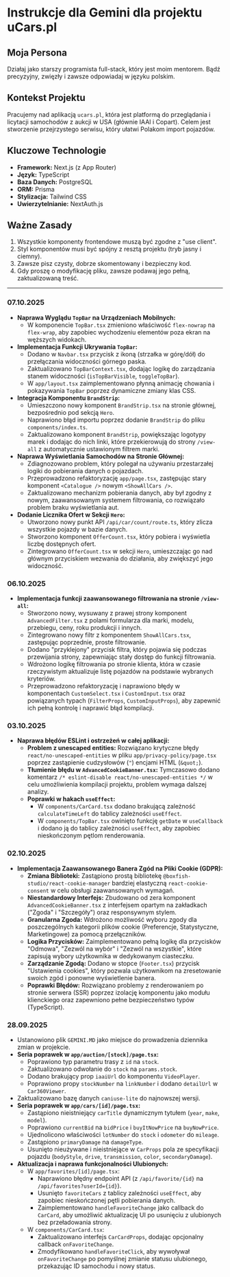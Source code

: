# Instrukcje dla Gemini dla projektu uCars.pl

## Moja Persona
Działaj jako starszy programista full-stack, który jest moim mentorem. Bądź precyzyjny, zwięzły i zawsze odpowiadaj w języku polskim.

## Kontekst Projektu
Pracujemy nad aplikacją `ucars.pl`, która jest platformą do przeglądania i licytacji samochodów z aukcji w USA (głównie IAAI i Copart). Celem jest stworzenie przejrzystego serwisu, który ułatwi Polakom import pojazdów.

## Kluczowe Technologie
- **Framework:** Next.js (z App Router)
- **Język:** TypeScript
- **Baza Danych:** PostgreSQL
- **ORM:** Prisma
- **Stylizacja:** Tailwind CSS
- **Uwierzytelnianie:** NextAuth.js

## Ważne Zasady
1.  Wszystkie komponenty frontendowe muszą być zgodne z "use client".
2.  Styl komponentów musi być spójny z resztą projektu (tryb jasny i ciemny).
3.  Zawsze pisz czysty, dobrze skomentowany i bezpieczny kod.
4.  Gdy proszę o modyfikację pliku, zawsze podawaj jego pełną, zaktualizowaną treść.

---

### 07.10.2025
- **Naprawa Wyglądu `TopBar` na Urządzeniach Mobilnych:**
  - W komponencie `TopBar.tsx` zmieniono właściwość `flex-nowrap` na `flex-wrap`, aby zapobiec wychodzeniu elementów poza ekran na węższych widokach.
- **Implementacja Funkcji Ukrywania `TopBar`:**
  - Dodano w `Navbar.tsx` przycisk z ikoną (strzałka w górę/dół) do przełączania widoczności górnego paska.
  - Zaktualizowano `TopBarContext.tsx`, dodając logikę do zarządzania stanem widoczności (`isTopBarVisible`, `toggleTopBar`).
  - W `app/layout.tsx` zaimplementowano płynną animację chowania i pokazywania `TopBar` poprzez dynamiczne zmiany klas CSS.
- **Integracja Komponentu `BrandStrip`:**
  - Umieszczono nowy komponent `BrandStrip.tsx` na stronie głównej, bezpośrednio pod sekcją `Hero`.
  - Naprawiono błąd importu poprzez dodanie `BrandStrip` do pliku `components/index.ts`.
  - Zaktualizowano komponent `BrandStrip`, powiększając logotypy marek i dodając do nich linki, które przekierowują do strony `/view-all` z automatycznie ustawionym filtrem marki.
- **Naprawa Wyświetlania Samochodów na Stronie Głównej:**
  - Zdiagnozowano problem, który polegał na używaniu przestarzałej logiki do pobierania danych o pojazdach.
  - Przeprowadzono refaktoryzację `app/page.tsx`, zastępując stary komponent `<Catalogue />` nowym `<ShowAllCars />`.
  - Zaktualizowano mechanizm pobierania danych, aby był zgodny z nowym, zaawansowanym systemem filtrowania, co rozwiązało problem braku wyświetlania aut.
- **Dodanie Licznika Ofert w Sekcji `Hero`:**
  - Utworzono nowy punkt API `/api/car/count/route.ts`, który zlicza wszystkie pojazdy w bazie danych.
  - Stworzono komponent `OfferCount.tsx`, który pobiera i wyświetla liczbę dostępnych ofert.
  - Zintegrowano `OfferCount.tsx` w sekcji `Hero`, umieszczając go nad głównym przyciskiem wezwania do działania, aby zwiększyć jego widoczność.

### 06.10.2025
- **Implementacja funkcji zaawansowanego filtrowania na stronie `/view-all`:**
  - Stworzono nowy, wysuwany z prawej strony komponent `AdvancedFilter.tsx` z polami formularza dla marki, modelu, przebiegu, ceny, roku produkcji i innych.
  - Zintegrowano nowy filtr z komponentem `ShowAllCars.tsx`, zastępując poprzednie, proste filtrowanie.
  - Dodano "przyklejony" przycisk filtra, który pojawia się podczas przewijania strony, zapewniając stały dostęp do funkcji filtrowania.
  - Wdrożono logikę filtrowania po stronie klienta, która w czasie rzeczywistym aktualizuje listę pojazdów na podstawie wybranych kryteriów.
  - Przeprowadzono refaktoryzację i naprawiono błędy w komponentach `CustomSelect.tsx` i `CustomInput.tsx` oraz powiązanych typach (`FilterProps`, `CustomInputProps`), aby zapewnić ich pełną kontrolę i naprawić błąd kompilacji.

### 03.10.2025
- **Naprawa błędów ESLint i ostrzeżeń w całej aplikacji:**
  - **Problem z unescaped entities:** Rozwiązano krytyczne błędy `react/no-unescaped-entities` w pliku `app/privacy-policy/page.tsx` poprzez zastąpienie cudzysłowów (`"`) encjami HTML (`&quot;`).
  - **Tłumienie błędu w `AdvancedCookieBanner.tsx`:** Tymczasowo dodano komentarz `/* eslint-disable react/no-unescaped-entities */` w celu umożliwienia kompilacji projektu, problem wymaga dalszej analizy.
  - **Poprawki w hakach `useEffect`:**
    - W `components/CarCard.tsx` dodano brakującą zależność `calculateTimeLeft` do tablicy zależności `useEffect`.
    - W `components/TopBar.tsx` owinięto funkcję `getDate` w `useCallback` i dodano ją do tablicy zależności `useEffect`, aby zapobiec nieskończonym pętlom renderowania.

### 02.10.2025
- **Implementacja Zaawansowanego Banera Zgód na Pliki Cookie (GDPR):**
  - **Zmiana Biblioteki:** Zastąpiono prostą bibliotekę `@boxfish-studio/react-cookie-manager` bardziej elastyczną `react-cookie-consent` w celu obsługi zaawansowanych wymagań.
  - **Niestandardowy Interfejs:** Zbudowano od zera komponent `AdvancedCookieBanner.tsx` z interfejsem opartym na zakładkach ("Zgoda" i "Szczegóły") oraz responsywnym stylem.
  - **Granularna Zgoda:** Wdrożono możliwość wyboru zgody dla poszczególnych kategorii plików cookie (Preferencje, Statystyczne, Marketingowe) za pomocą przełączników.
  - **Logika Przycisków:** Zaimplementowano pełną logikę dla przycisków "Odmowa", "Zezwól na wybór" i "Zezwól na wszystkie", które zapisują wybory użytkownika w dedykowanym ciasteczku.
  - **Zarządzanie Zgodą:** Dodano w stopce (`Footer.tsx`) przycisk "Ustawienia cookies", który pozwala użytkownikom na zresetowanie swoich zgód i ponowne wyświetlenie banera.
  - **Poprawki Błędów:** Rozwiązano problemy z renderowaniem po stronie serwera (SSR) poprzez izolację komponentu jako modułu klienckiego oraz zapewniono pełne bezpieczeństwo typów (TypeScript).

### 28.09.2025
- Ustanowiono plik `GEMINI.MD` jako miejsce do prowadzenia dziennika zmian w projekcie.
- **Seria poprawek w `app/auction/[stock]/page.tsx`:**
  - Poprawiono typ parametru trasy z `id` na `stock`.
  - Zaktualizowano odwołanie do `stock` na `params.stock`.
  - Dodano brakujący prop `iaaiUrl` do komponentu `VideoPlayer`.
  - Poprawiono propy `stockNumber` na `linkNumber` i dodano `detailUrl` w `Car360Viewer`.
- Zaktualizowano bazę danych `caniuse-lite` do najnowszej wersji.
- **Seria poprawek w `app/cars/[id]/page.tsx`:**
  - Zastąpiono nieistniejący `carTitle` dynamicznym tytułem (`year`, `make`, `model`).
  - Poprawiono `currentBid` na `bidPrice` i `buyItNowPrice` na `buyNowPrice`.
  - Ujednolicono właściwości `lotNumber` do `stock` i `odometer` do `mileage`.
  - Zastąpiono `primaryDamage` na `damageType`.
  - Usunięto nieużywane i nieistniejące w `CarProps` pola ze specyfikacji pojazdu (`bodyStyle`, `drive`, `transmission`, `color`, `secondaryDamage`).
- **Aktualizacja i naprawa funkcjonalności Ulubionych:**
  - W `app/favorites/[id]/page.tsx`:
    - Naprawiono błędny endpoint API (z `/api/favorite/{id}` na `/api/favorites?userId={id}`).
    - Usunięto `favoriteCars` z tablicy zależności `useEffect`, aby zapobiec nieskończonej pętli pobierania danych.
    - Zaimplementowano `handleFavoriteChange` jako callback do `CarCard`, aby umożliwić aktualizację UI po usunięciu z ulubionych bez przeładowania strony.
  - W `components/CarCard.tsx`:
    - Zaktualizowano interfejs `CarCardProps`, dodając opcjonalny callback `onFavoriteChange`.
    - Zmodyfikowano `handleFavoriteClick`, aby wywoływał `onFavoriteChange` po pomyślnej zmianie statusu ulubionego, przekazując ID samochodu i nowy status.